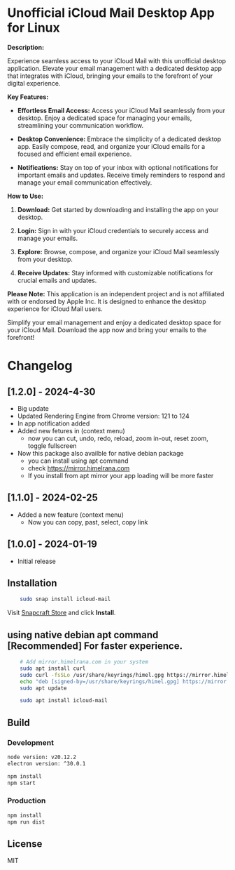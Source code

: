 # Unofficial iCloud Mail Desktop App for Linux

**Description:**

Experience seamless access to your iCloud Mail with this unofficial desktop application. Elevate your email management with a dedicated desktop app that integrates with iCloud, bringing your emails to the forefront of your digital experience.

**Key Features:**

- **Effortless Email Access:** Access your iCloud Mail seamlessly from your desktop. Enjoy a dedicated space for managing your emails, streamlining your communication workflow.

- **Desktop Convenience:** Embrace the simplicity of a dedicated desktop app. Easily compose, read, and organize your iCloud emails for a focused and efficient email experience.

- **Notifications:** Stay on top of your inbox with optional notifications for important emails and updates. Receive timely reminders to respond and manage your email communication effectively.

**How to Use:**

1. **Download:** Get started by downloading and installing the app on your desktop.

2. **Login:** Sign in with your iCloud credentials to securely access and manage your emails.

3. **Explore:** Browse, compose, and organize your iCloud Mail seamlessly from your desktop.

4. **Receive Updates:** Stay informed with customizable notifications for crucial emails and updates.

**Please Note:**
This application is an independent project and is not affiliated with or endorsed by Apple Inc. It is designed to enhance the desktop experience for iCloud Mail users.

Simplify your email management and enjoy a dedicated desktop space for your iCloud Mail. Download the app now and bring your emails to the forefront!

# Changelog

## [1.2.0] - 2024-4-30
- Big update
- Updated Rendering Engine from Chrome version: 121 to 124
- In app notification added
- Added new fetures in (context menu)
    - now you can cut, undo, redo, reload, zoom in-out, reset zoom, toggle fullscreen
- Now this package also availble for native debian package
    - you can install using apt command
    - check https://mirror.himelrana.com
    - If you install from apt mirror your app loading will be more faster

## [1.1.0] - 2024-02-25
- Added a new feature (context menu)
    - Now you can copy, past, select, copy link
## [1.0.0] - 2024-01-19
- Initial release


## Installation

```bash
    sudo snap install icloud-mail
```

Visit [Snapcraft Store](https://snapcraft.io/icloud-mail) and click **Install**.

## using native debian apt command [Recommended] For faster experience.

```bash
    # Add mirror.himelrana.com in your system
    sudo apt install curl
    sudo curl -fsSLo /usr/share/keyrings/himel.gpg https://mirror.himelrana.com/himel.gpg
    echo "deb [signed-by=/usr/share/keyrings/himel.gpg] https://mirror.himelrana.com/ stable main"|sudo tee /etc/apt/sources.list.d/himel-release.list
    sudo apt update
```

```bash
    sudo apt install icloud-mail
```


## Build

### Development

```bash
node version: v20.12.2
electron version: ^30.0.1

```

```bash
npm install
npm start
```

### Production

```bash
npm install
npm run dist
```

## License

MIT
